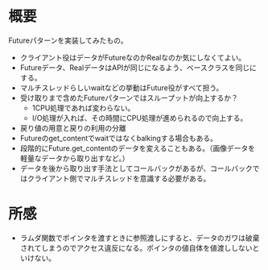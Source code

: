 # 概要

Futureパターンを実装してみたもの。

* クライアント役はデータがFutureなのかRealなのか気にしなくてよい。
* Futureデータ、RealデータはAPIが同じになるよう、ベースクラスを同じにする。
* マルチスレッドらしいwaitなどの挙動はFuture役がすべて担う。
* 受け取りまで含めたFutureパターンではスループットが向上するか？
  * 1CPU処理であれば変わらない。
  * I/O処理が入れば、その時間にCPU処理が進められるので向上する。
* 戻り値の用意と戻りの利用の分離
* Futureのget_contentでwaitではなくbalkingする場合もある。
* 段階的にFuture.get_contentのデータを変えることもある。（画像データを軽量なデータから取り出すなど。）
* データを後から取り出す手法としてコールバックがあるが、コールバックではクライアント側でマルチスレッドを意識する必要がある。

# 所感

* ラムダ関数でポインタを渡すときに参照渡しにすると、データのガワは破棄されてしまうのでアクセス違反になる。ポインタの値自体を値渡ししないといけない。


